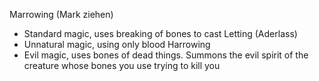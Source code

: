 Marrowing (Mark ziehen)
- Standard magic, uses breaking of bones to cast
Letting (Aderlass)
- Unnatural magic, using only blood
Harrowing
- Evil magic, uses bones of dead things. Summons the evil spirit of the creature whose bones you use trying to kill you
